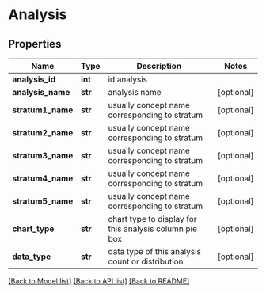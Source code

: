 # Analysis

## Properties
Name | Type | Description | Notes
------------ | ------------- | ------------- | -------------
**analysis_id** | **int** | id analysis | 
**analysis_name** | **str** | analysis name | [optional] 
**stratum1_name** | **str** | usually concept name corresponding to stratum | [optional] 
**stratum2_name** | **str** | usually concept name corresponding to stratum | [optional] 
**stratum3_name** | **str** | usually concept name corresponding to stratum | [optional] 
**stratum4_name** | **str** | usually concept name corresponding to stratum | [optional] 
**stratum5_name** | **str** | usually concept name corresponding to stratum | [optional] 
**chart_type** | **str** | chart type to display for this analysis column pie box | [optional] 
**data_type** | **str** | data type of this analysis count or distribution | [optional] 

[[Back to Model list]](../README.md#documentation-for-models) [[Back to API list]](../README.md#documentation-for-api-endpoints) [[Back to README]](../README.md)


